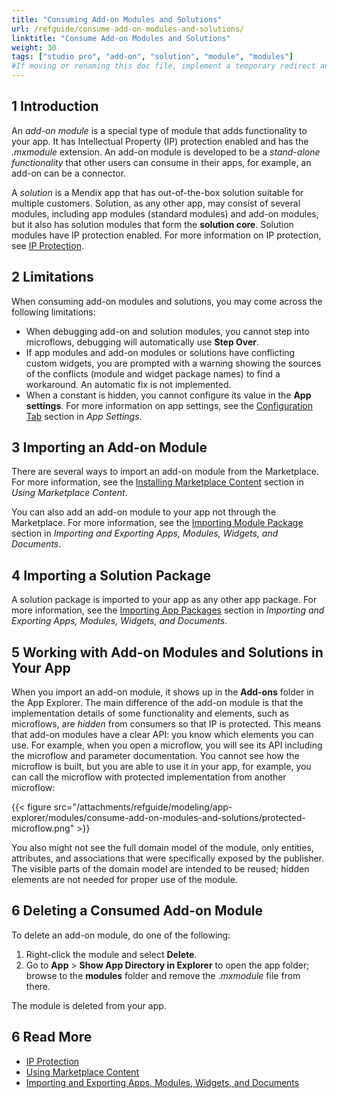 ```yaml
---
title: "Consuming Add-on Modules and Solutions"
url: /refguide/consume-add-on-modules-and-solutions/
linktitle: "Consume Add-on Modules and Solutions"
weight: 30
tags: ["studio pro", "add-on", "solution", "module", "modules"]
#If moving or renaming this doc file, implement a temporary redirect and let the respective team know they should update the URL in the product. See Mapping to Products for more details.
---
```


## 1 Introduction

An *add-on module* is a special type of module that adds functionality to your app. It has Intellectual Property (IP) protection enabled and has the *.mxmodule* extension. An add-on module is developed to be a *stand-alone functionality* that other users can consume in their apps, for example, an add-on can be a connector. 

A *solution* is a Mendix app that has out-of-the-box solution suitable for multiple customers. Solution, as any other app, may consist of several modules, including app modules (standard modules) and add-on modules, but it also has solution modules that form the **solution core**. Solution modules have IP protection enabled. For more information on IP protection, see [IP Protection](/appstore/creating-content/sol-ip-protection/). 

## 2 Limitations

When consuming add-on modules and solutions, you may come across the following limitations:

* When debugging add-on and solution modules, you cannot step into microflows, debugging will automatically use **Step Over**.
* If app modules and add-on modules or solutions have conflicting custom widgets, you are prompted with a warning showing the sources of the conflicts (module and widget package names) to find a workaround. An automatic fix is not implemented.
* When a constant is hidden, you cannot configure its value in the **App settings**. For more information on app settings, see the [Configuration Tab](/refguide/app-settings/#configurations) section in *App Settings*. 

## 3 Importing an Add-on Module 

There are several ways to import an add-on module from the Marketplace. For more information, see the [Installing Marketplace Content](/appstore/overview/use-content/#install) section in *Using Marketplace Content*.

You can also add an add-on module to your app not through the Marketplace. For more information, see the [Importing Module Package](/refguide/import-and-export/#import-module) section in *Importing and Exporting Apps, Modules, Widgets, and Documents*. 

## 4 Importing a Solution Package 

A solution package is imported to your app as any other app package. For more information, see  the [Importing App Packages](/refguide/import-and-export/#import-app-package) section in *Importing and Exporting Apps, Modules, Widgets, and Documents*. 

## 5 Working with Add-on Modules and Solutions in Your App

When you import an add-on module, it shows up in the **Add-ons** folder in the App Explorer. The main difference of the add-on module is that the implementation details of some functionality and elements, such as microflows, are *hidden* from consumers so that IP is protected. This means that add-on modules have a clear API: you know which elements you can use. For example, when you open a microflow, you will see its API including the microflow and parameter documentation. You cannot see how the microflow is built, but you are able to use it in your app, for example, you can call the microflow with protected implementation from another microflow:

{{< figure src="/attachments/refguide/modeling/app-explorer/modules/consume-add-on-modules-and-solutions/protected-microflow.png" >}}

You also might not see the full domain model of the module, only entities, attributes, and associations that were specifically exposed by the publisher. The visible parts of the domain model are intended to be reused; hidden elements are not needed for proper use of the module.

## 6 Deleting a Consumed Add-on Module 

To delete an add-on module, do one of the following:

1. Right-click the module and select **Delete**.
1. Go to **App** > **Show App Directory in Explorer** to open the app folder; browse to the **modules** folder and remove the .*mxmodule* file from there.

The module is deleted from your app.

## 6 Read More

* [IP Protection](/appstore/creating-content/sol-ip-protection/)
* [Using Marketplace Content](/appstore/overview/use-content/)
* [Importing and Exporting Apps, Modules, Widgets, and Documents](/refguide/import-and-export/)
